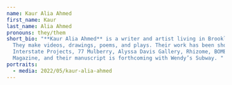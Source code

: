```yaml
---
name: Kaur Alia Ahmed
first_name: Kaur
last_name: Alia Ahmed
pronouns: they/them
short_bio: "**Kaur Alia Ahmed** is a writer and artist living in Brooklyn, NY.
  They make videos, drawings, poems, and plays. Their work has been shown with
  Interstate Projects, 77 Mulberry, Alyssa Davis Gallery, Rhizome, BOMB
  Magazine, and their manuscript is forthcoming with Wendy’s Subway. "
portraits:
  - media: 2022/05/kaur-alia-ahmed
---
```

